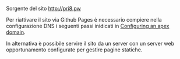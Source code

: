 Sorgente del sito http://pri8.pw


Per riattivare il sito via Github Pages è necessario compiere nella configurazione DNS i seguenti passi
inidicati in [Configuring an apex domain](https://docs.github.com/en/pages/configuring-a-custom-domain-for-your-github-pages-site/managing-a-custom-domain-for-your-github-pages-site#configuring-an-apex-domain).

In alternativa è possibile servire il sito da un server con un server web opportunamento configurate per gestire pagine statiche.
